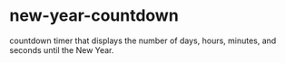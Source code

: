 # new-year-countdown
countdown timer that displays the number of days, hours, minutes, and seconds until the New Year.

